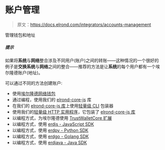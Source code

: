 # 账户管理

> 原文：<https://docs.elrond.com/integrators/accounts-management>

 管理钱包和地址

##### 提示

如果将**系统**与**网络**整合涉及不同用户(账户)之间的转账——这种情况的一个很好的例子是**交换系统**与**网络**之间的整合——推荐的方法是让**系统**的每个用户都有一个埃尔隆德账户(地址)。

可以通过不同的方法创建账户:

*   使用[埃尔隆德网络钱包](https://wallet.elrond.com/)
*   通过编程，使用我们的 [elrond-core-js](https://github.com/ElrondNetwork/elrond-core-js) 库
*   在我们的 [elrond-core-js 库](https://github.com/ElrondNetwork/elrond-core-js)上使用[轻量级 CLI](https://www.npmjs.com/package/@elrondnetwork/erdwalletjs-cli) 包装器
*   使用我们的[轻量级 HTTP 实用程序](https://github.com/ElrondNetwork/erdwalletjs-http)，它包装了 [elrond-core-js 库](https://github.com/ElrondNetwork/elrond-core-js)
*   以编程方式，为埃尔隆德使用 [TrustWalletCore 扩展](https://github.com/trustwallet/wallet-core/tree/master/src/Elrond)
*   以编程方式，使用 [erdjs - JavaScript SDK](/sdk-and-tools/erdjs)
*   以编程方式，使用 [erdpy - Python SDK](/sdk-and-tools/erdpy/erdpy)
*   以编程方式，使用 [erdgo - Golang SDK](/sdk-and-tools/erdgo)
*   以编程方式，使用 [erdjava - Java SDK](/sdk-and-tools/erdjava)